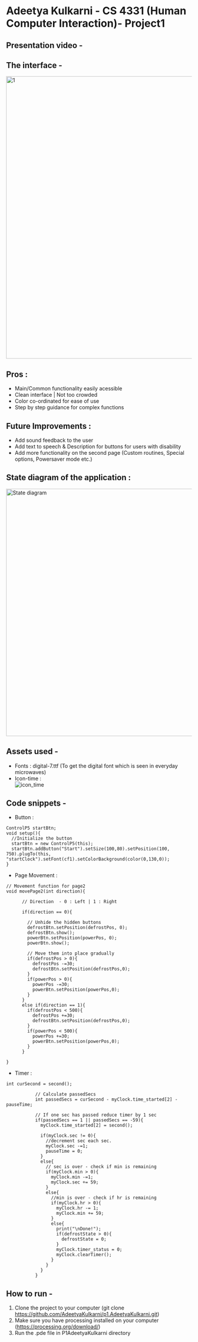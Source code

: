 # Adeetya Kulkarni - CS 4331 (Human Computer Interaction)- Project1  

## Presentation video -  


## The interface -  

<img width="764" alt="1" src="https://user-images.githubusercontent.com/43662207/109364453-7a566380-7854-11eb-9942-67cf6683ac1f.png">

## Pros :  
- Main/Common functionality easily acessible
- Clean interface | Not too crowded
- Color co-ordinated for ease of use
- Step by step guidance for complex functions

## Future Improvements :  
- Add sound feedback to the user  
- Add text to speech & Description for buttons for users with disability
- Add more functionality on the second page (Custom routines, Special options, Powersaver mode etc.)  

## State diagram of the application :

<img width="669" alt="State diagram" src="https://user-images.githubusercontent.com/43662207/109372747-d29b5e80-7870-11eb-84ff-2f76d6970f61.png">

## Assets used -  
- Fonts : digital-7.ttf (To get the digital font which is seen in everyday microwaves)  
- Icon-time :   
  ![icon_time](https://user-images.githubusercontent.com/43662207/109363721-d61fed00-7852-11eb-97b2-87eb694d549c.jpg)
  
## Code snippets - 
- Button : 
```
ControlP5 startBtn;
void setup(){
  //Initialize the button
  startBtn = new ControlP5(this);
  startBtn.addButton("Start").setSize(100,80).setPosition(100, 750).plugTo(this, "startClock").setFont(cf1).setColorBackground(color(0,130,0));
}

```
- Page Movement :
```
// Movement function for page2
void movePage2(int direction){
       
      // Direction  - 0 : Left | 1 : Right
  
      if(direction == 0){
      
        // Unhide the hidden buttons
        defrostBtn.setPosition(defrostPos, 0);
        defrostBtn.show();
        powerBtn.setPosition(powerPos, 0);
        powerBtn.show();
        
        // Move them into place gradually
        if(defrostPos > 0){
          defrostPos -=30;
          defrostBtn.setPosition(defrostPos,0);
        }
        if(powerPos > 0){
          powerPos -=30;
          powerBtn.setPosition(powerPos,0);
        }
      }
      else if(direction == 1){
        if(defrostPos < 500){
          defrostPos +=30;
          defrostBtn.setPosition(defrostPos,0);
        }
        if(powerPos < 500){
          powerPos +=30;
          powerBtn.setPosition(powerPos,0);
        }
      }

}

```
- Timer : 

```
int curSecond = second();
           
           // Calculate passedSecs
           int passedSecs = curSecond - myClock.time_started[2] - pauseTime;
           
           // If one sec has passed reduce timer by 1 sec
           if(passedSecs == 1 || passedSecs == -59){
             myClock.time_started[2] = second();
             
             if(myClock.sec != 0){
               //decrement sec each sec.
               myClock.sec -=1;
               pauseTime = 0;
             }
             else{
               // sec is over - check if min is remaining
               if(myClock.min > 0){
                 myClock.min -=1;
                 myClock.sec += 59;
               }
               else{
                 //min is over - check if hr is remaining
                 if(myClock.hr > 0){
                   myClock.hr -= 1;
                   myClock.min += 59;
                 }
                 else{
                   print("\nDone!");
                   if(defrostState > 0){
                     defrostState = 0;
                   }
                   myClock.timer_status = 0;
                   myClock.clearTimer();
                 }
               }
             }
           }

```


## How to run - 
1. Clone the project to your computer (git clone https://github.com/AdeetyaKulkarni/p1.AdeetyaKulkarni.git)  
2. Make sure you have processing installed on your computer (https://processing.org/download/)  
3. Run the .pde file in P1AdeetyaKulkarni directory  


